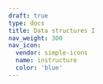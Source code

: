 ```yaml
---
draft: true
type: docs
title: Data structures I
nav_weight: 300
nav_icon:
  vendor: simple-icons
  name: instructure
  color: 'blue'
---
```

